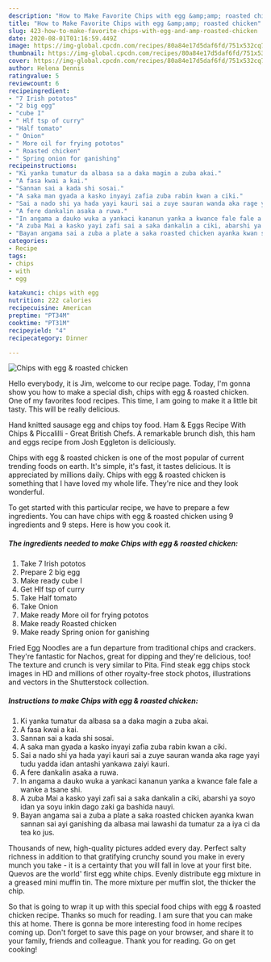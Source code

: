 ```yaml
---
description: "How to Make Favorite Chips with egg &amp;amp; roasted chicken"
title: "How to Make Favorite Chips with egg &amp;amp; roasted chicken"
slug: 423-how-to-make-favorite-chips-with-egg-and-amp-roasted-chicken
date: 2020-08-01T01:16:59.449Z
image: https://img-global.cpcdn.com/recipes/80a84e17d5daf6fd/751x532cq70/chips-with-egg-roasted-chicken-recipe-main-photo.jpg
thumbnail: https://img-global.cpcdn.com/recipes/80a84e17d5daf6fd/751x532cq70/chips-with-egg-roasted-chicken-recipe-main-photo.jpg
cover: https://img-global.cpcdn.com/recipes/80a84e17d5daf6fd/751x532cq70/chips-with-egg-roasted-chicken-recipe-main-photo.jpg
author: Helena Dennis
ratingvalue: 5
reviewcount: 6
recipeingredient:
- "7 Irish pototos"
- "2 big egg"
- "cube I"
- " Hlf tsp of curry"
- "Half tomato"
- " Onion"
- " More oil for frying pototos"
- " Roasted chicken"
- " Spring onion for ganishing"
recipeinstructions:
- "Ki yanka tumatur da albasa sa a daka magin a zuba akai."
- "A fasa kwai a kai."
- "Sannan sai a kada shi sosai."
- "A saka man gyada a kasko inyayi zafia zuba rabin kwan a ciki."
- "Sai a nado shi ya hada yayi kauri sai a zuye sauran wanda aka rage yayi tudu yadda idan antashi yankawa zaiyi kauri."
- "A fere dankalin asaka a ruwa."
- "In angama a dauko wuka a yankaci kananun yanka a kwance fale fale a wanke a tsane shi."
- "A zuba Mai a kasko yayi zafi sai a saka dankalin a ciki, abarshi ya soyo idan ya soyu inkin dago zaki ga bashida nauyi."
- "Bayan angama sai a zuba a plate a saka roasted chicken ayanka kwan sannan sai ayi ganishing da albasa mai lawashi da tumatur za a iya ci da tea ko jus."
categories:
- Recipe
tags:
- chips
- with
- egg

katakunci: chips with egg 
nutrition: 222 calories
recipecuisine: American
preptime: "PT34M"
cooktime: "PT31M"
recipeyield: "4"
recipecategory: Dinner

---
```



![Chips with egg &amp; roasted chicken](https://img-global.cpcdn.com/recipes/80a84e17d5daf6fd/751x532cq70/chips-with-egg-roasted-chicken-recipe-main-photo.jpg)

Hello everybody, it is Jim, welcome to our recipe page. Today, I'm gonna show you how to make a special dish, chips with egg &amp; roasted chicken. One of my favorites food recipes. This time, I am going to make it a little bit tasty. This will be really delicious.

Hand knitted sausage egg and chips toy food. Ham &amp; Eggs Recipe With Chips &amp; Piccalilli - Great British Chefs. A remarkable brunch dish, this ham and eggs recipe from Josh Eggleton is deliciously.

Chips with egg &amp; roasted chicken is one of the most popular of current trending foods on earth. It's simple, it's fast, it tastes delicious. It is appreciated by millions daily. Chips with egg &amp; roasted chicken is something that I have loved my whole life. They're nice and they look wonderful.


To get started with this particular recipe, we have to prepare a few ingredients. You can have chips with egg &amp; roasted chicken using 9 ingredients and 9 steps. Here is how you cook it.

<!--inarticleads1-->

##### The ingredients needed to make Chips with egg &amp; roasted chicken:

1. Take 7 Irish pototos
1. Prepare 2 big egg
1. Make ready cube I
1. Get  Hlf tsp of curry
1. Take Half tomato
1. Take  Onion
1. Make ready  More oil for frying pototos
1. Make ready  Roasted chicken
1. Make ready  Spring onion for ganishing


Fried Egg Noodles are a fun departure from traditional chips and crackers. They&#39;re fantastic for Nachos, great for dipping and they&#39;re delicious, too! The texture and crunch is very similar to Pita. Find steak egg chips stock images in HD and millions of other royalty-free stock photos, illustrations and vectors in the Shutterstock collection. 

<!--inarticleads2-->

##### Instructions to make Chips with egg &amp; roasted chicken:

1. Ki yanka tumatur da albasa sa a daka magin a zuba akai.
1. A fasa kwai a kai.
1. Sannan sai a kada shi sosai.
1. A saka man gyada a kasko inyayi zafia zuba rabin kwan a ciki.
1. Sai a nado shi ya hada yayi kauri sai a zuye sauran wanda aka rage yayi tudu yadda idan antashi yankawa zaiyi kauri.
1. A fere dankalin asaka a ruwa.
1. In angama a dauko wuka a yankaci kananun yanka a kwance fale fale a wanke a tsane shi.
1. A zuba Mai a kasko yayi zafi sai a saka dankalin a ciki, abarshi ya soyo idan ya soyu inkin dago zaki ga bashida nauyi.
1. Bayan angama sai a zuba a plate a saka roasted chicken ayanka kwan sannan sai ayi ganishing da albasa mai lawashi da tumatur za a iya ci da tea ko jus.


Thousands of new, high-quality pictures added every day. Perfect salty richness in addition to that gratifying crunchy sound you make in every munch you take - it is a certainty that you will fall in love at your first bite. Quevos are the world&#39; first egg white chips. Evenly distribute egg mixture in a greased mini muffin tin. The more mixture per muffin slot, the thicker the chip. 

So that is going to wrap it up with this special food chips with egg &amp; roasted chicken recipe. Thanks so much for reading. I am sure that you can make this at home. There is gonna be more interesting food in home recipes coming up. Don't forget to save this page on your browser, and share it to your family, friends and colleague. Thank you for reading. Go on get cooking!

